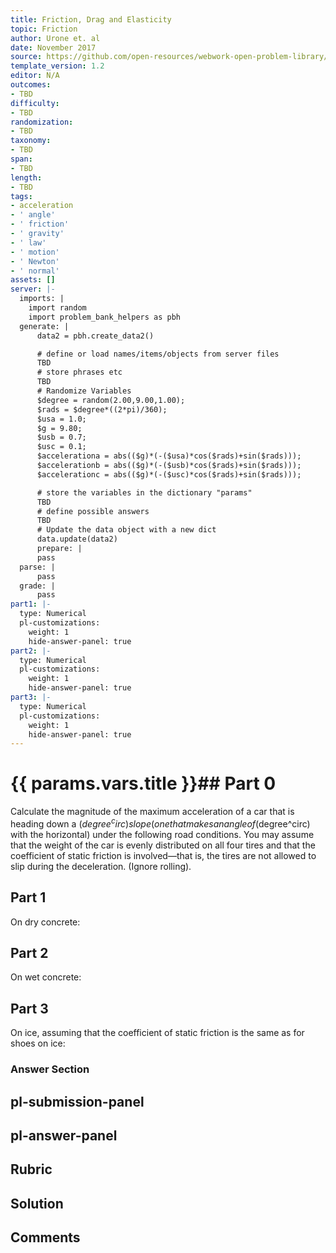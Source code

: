 ```yaml
---
title: Friction, Drag and Elasticity
topic: Friction
author: Urone et. al
date: November 2017
source: https://github.com/open-resources/webwork-open-problem-library/tree/master/Contrib/BrockPhysics/College_Physics_Urone/5.Friction_Drag_and_Elasticity/5-01.Friction/NU_U17_05_01_013.pg
template_version: 1.2
editor: N/A
outcomes:
- TBD
difficulty:
- TBD
randomization:
- TBD
taxonomy:
- TBD
span:
- TBD
length:
- TBD
tags:
- acceleration
- ' angle'
- ' friction'
- ' gravity'
- ' law'
- ' motion'
- ' Newton'
- ' normal'
assets: []
server: |-
  imports: |
    import random
    import problem_bank_helpers as pbh
  generate: |
      data2 = pbh.create_data2()

      # define or load names/items/objects from server files
      TBD
      # store phrases etc
      TBD
      # Randomize Variables
      $degree = random(2.00,9.00,1.00);
      $rads = $degree*((2*pi)/360);
      $usa = 1.0;
      $g = 9.80;
      $usb = 0.7;
      $usc = 0.1;
      $accelerationa = abs(($g)*(-($usa)*cos($rads)+sin($rads)));
      $accelerationb = abs(($g)*(-($usb)*cos($rads)+sin($rads)));
      $accelerationc = abs(($g)*(-($usc)*cos($rads)+sin($rads)));

      # store the variables in the dictionary "params"
      TBD
      # define possible answers
      TBD
      # Update the data object with a new dict
      data.update(data2)
      prepare: |
      pass
  parse: |
      pass
  grade: |
      pass
part1: |-
  type: Numerical
  pl-customizations:
    weight: 1
    hide-answer-panel: true
part2: |-
  type: Numerical
  pl-customizations:
    weight: 1
    hide-answer-panel: true
part3: |-
  type: Numerical
  pl-customizations:
    weight: 1
    hide-answer-panel: true
---
```


# {{ params.vars.title }}## Part 0 
Calculate the magnitude of the maximum acceleration of a car that is heading down a ($degree^circ) slope (one that makes an angle of ($degree^circ) with the horizontal) under the following road conditions. You may assume that the weight of the car is evenly distributed on all four tires and that the coefficient of static friction is involved—that is, the tires are not allowed to slip during the deceleration. (Ignore rolling). 
## Part 1 
On dry concrete: 
## Part 2 
On wet concrete: 
## Part 3 
On ice, assuming that the coefficient of static friction is the same as for shoes on ice: 


### Answer Section 


## pl-submission-panel 


## pl-answer-panel 


## Rubric 


## Solution 


## Comments 


